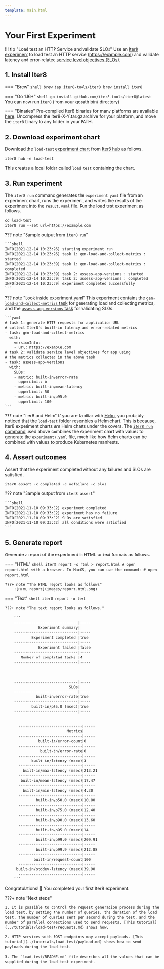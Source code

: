 ```yaml
---
template: main.html
---
```


# Your First Experiment

!!! tip "Load test an HTTP Service and validate SLOs" 
    Use an [Iter8 experiment](concepts.md#what-is-an-iter8-experiment) to load test an HTTP service (https://example.com) and validate latency and error-related [service level objectives (SLOs)](../user-guide/topics/slos.md).

## 1. Install Iter8
=== "Brew"
    ```shell
    brew tap iter8-tools/iter8
    brew install iter8
    ```

=== "Go 1.16+"
    ```shell
    go install github.com/iter8-tools/iter8@latest
    ```
    You can now run `iter8` (from your gopath bin/ directory)

=== "Binaries"
    Pre-compiled Iter8 binaries for many platforms are available [here](https://github.com/iter8-tools/iter8/releases). Uncompress the iter8-X-Y.tar.gz archive for your platform, and move the `iter8` binary to any folder in your PATH.

## 2. Download experiment chart
Download the `load-test` [experiment chart](concepts.md#experiment-chart) from [Iter8 hub](../user-guide/topics/iter8hub.md) as follows.

```shell
iter8 hub -e load-test
```
This creates a local folder called `load-test` containing the chart.

## 3. Run experiment
The `iter8 run` command generates the `experiment.yaml` file from an experiment chart, runs the experiment, and writes the results of the experiment into the `result.yaml` file. Run the load test experiment as follows.

```shell
cd load-test
iter8 run --set url=https://example.com
```

??? note "Sample output from `iter8 run`"

    ```shell
    INFO[2021-12-14 10:23:26] starting experiment run                      
    INFO[2021-12-14 10:23:26] task 1: gen-load-and-collect-metrics : started 
    INFO[2021-12-14 10:23:39] task 1: gen-load-and-collect-metrics : completed 
    INFO[2021-12-14 10:23:39] task 2: assess-app-versions : started        
    INFO[2021-12-14 10:23:39] task 2: assess-app-versions : completed      
    INFO[2021-12-14 10:23:39] experiment completed successfully    
    ```

??? note "Look inside experiment.yaml"
    This experiment contains the [`gen-load-and-collect-metrics` task](../user-guide/tasks/collect.md) for generating load and collecting metrics, and the [`assess-app-versions` task](../user-guide/tasks/assess.md) for validating SLOs.

    ```yaml
    # task 1: generate HTTP requests for application URL
    # collect Iter8's built-in latency and error-related metrics
    - task: gen-load-and-collect-metrics
      with:
        versionInfo:
        - url: https://example.com
    # task 2: validate service level objectives for app using
    # the metrics collected in the above task
    - task: assess-app-versions
      with:
        SLOs: 
        - metric: built-in/error-rate
          upperLimit: 0
        - metric: built-in/mean-latency
          upperLimit: 50
        - metric: built-in/p95.0
          upperLimit: 100  
    ```

??? note "Iter8 and Helm"
    If you are familiar with [Helm](https://helm.sh), you probably noticed that the `load-test` folder resembles a Helm chart. This is because, Iter8 experiment charts *are* Helm charts under the covers. The [`iter8 run` command](../user-guide/commands/iter8_run.md) used above combines the experiment chart with values to generate the `experiments.yaml` file, much like how Helm charts can be combined with values to produce Kubernetes manifests.

## 4. Assert outcomes
Assert that the experiment completed without any failures and SLOs are satisfied.

```shell
iter8 assert -c completed -c nofailure -c slos
```

??? note "Sample output from `iter8 assert`"

    ```shell
    INFO[2021-11-10 09:33:12] experiment completed
    INFO[2021-11-10 09:33:12] experiment has no failure                    
    INFO[2021-11-10 09:33:12] SLOs are satisfied                           
    INFO[2021-11-10 09:33:12] all conditions were satisfied
    ```

## 5. Generate report
Generate a report of the experiment in HTML or text formats as follows.

=== "HTML"
    ```shell
    iter8 report -o html > report.html
    # open report.html with a browser. In MacOS, you can use the command:
    # open report.html
    ```

    ???+ note "The HTML report looks as follows"
        ![HTML report](images/report.html.png)

=== "Text"
    ```shell
    iter8 report -o text
    ```

    ???+ note "The text report looks as follows."

        ```
        -----------------------------|-----
                   Experiment summary|
        -----------------------------|-----
                Experiment completed |true
        -----------------------------|-----
                   Experiment failed |false
        -----------------------------|-----
           Number of completed tasks |4
        -----------------------------|-----



        -----------------------------|-----
                                 SLOs|
        -----------------------------|-----
                  built-in/error-rate|true
        -----------------------------|-----
                built-in/p95.0 (msec)|true
        -----------------------------|-----


          -----------------------------|-----
                                Metrics|
          -----------------------------|-----
                   built-in/error-count|0
          -----------------------------|-----
                    built-in/error-rate|0
          -----------------------------|-----
                built-in/latency (msec)|3
          -----------------------------|-----
            built-in/max-latency (msec)|213.21
          -----------------------------|-----
           built-in/mean-latency (msec)|17.47
          -----------------------------|-----
            built-in/min-latency (msec)|4.30
          -----------------------------|-----
                  built-in/p50.0 (msec)|10.80
          -----------------------------|-----
                  built-in/p75.0 (msec)|12.40
          -----------------------------|-----
                  built-in/p90.0 (msec)|13.60
          -----------------------------|-----
                  built-in/p95.0 (msec)|14
          -----------------------------|-----
                  built-in/p99.0 (msec)|209.91
          -----------------------------|-----
                  built-in/p99.9 (msec)|212.88
          -----------------------------|-----
                 built-in/request-count|100
          -----------------------------|-----
         built-in/stddev-latency (msec)|39.90
          -----------------------------|-----
        ```

Congratulations! :tada: You completed your first Iter8 experiment.

???+ note "Next steps"

    1. It is possible to control the request generation process during the load test, by setting the number of queries, the duration of the load test, the number of queries sent per second during the test, and the number of parallel connections used to send requests. [This tutorial](../tutorials/load-test/requests.md) shows how.

    2. HTTP services with POST endpoints may accept payloads. [This tutorial](../tutorials/load-test/payload.md) shows how to send payloads during the load test.
    
    3. The `load-test/README.md` file describes all the values that can be supplied during the load test experiment.
